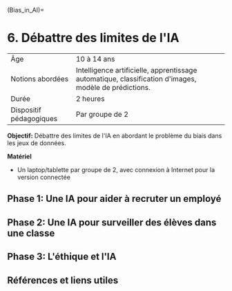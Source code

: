 (Bias_in_AI)=
# 6. Débattre des limites de l'IA


|||
:--- | :--- |
|Âge |10 à 14 ans|
|Notions abordées|Intelligence artificielle, apprentissage automatique, classification d'images, modèle de prédictions.|
| Durée| 2 heures|
| Dispositif pédagogiques| Par groupe de 2|

**Objectif:** Débattre des limites de l'IA en abordant le problème du biais dans les jeux de données. 

**Matériel**

* Un laptop/tablette par groupe de 2, avec connexion à Internet pour la version connectée


## Phase 1: Une IA pour aider à recruter un employé

## Phase 2: Une IA pour surveiller des élèves dans une classe

## Phase 3: L'éthique et l'IA


## Références et liens utiles



